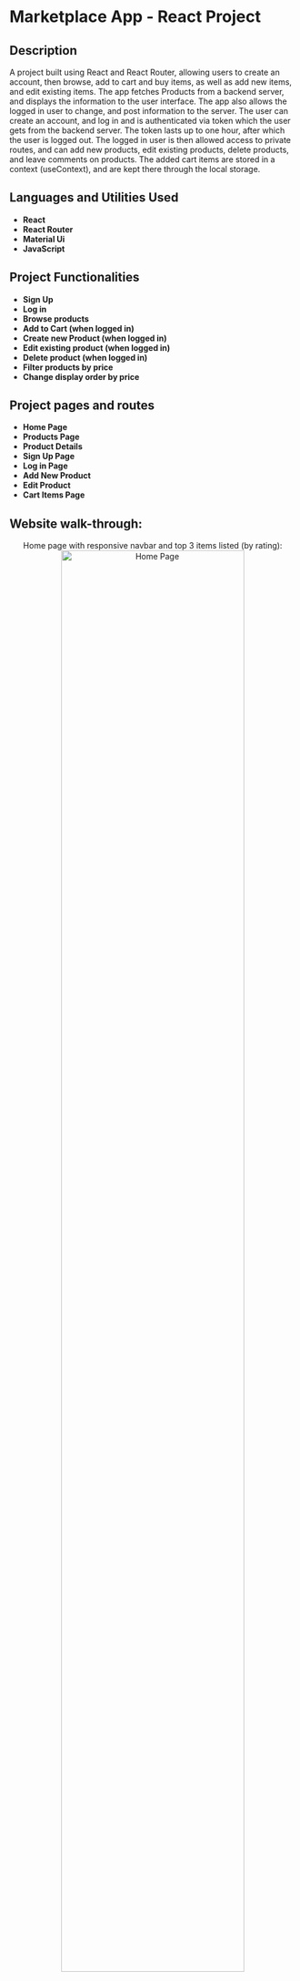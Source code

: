 <h1>Marketplace App - React Project</h1>


<h2>Description</h2>
A project built using React and React Router, allowing users to create an account, then browse, add to cart and buy items, as well as add new items, and edit existing items. The app fetches Products from a backend server, and displays the information to the user interface. The app also allows the logged in user to change, and post information to the server. The user can create an account, and log in and is authenticated via token which the user gets from the backend server. The token lasts up to one hour, after which the user is logged out. The logged in user is then allowed access to private routes, and can add new products, edit existing products, delete products, and leave comments on products. The added cart items are stored in a context (useContext), and are kept there through the local storage.


<h2>Languages and Utilities Used</h2>

- <b>React</b>
- <b>React Router</b> 
- <b>Material Ui</b>
- <b>JavaScript</b> 

<h2>Project Functionalities</h2>

- <b>Sign Up</b>
- <b>Log in</b>
- <b>Browse products</b>
- <b>Add to Cart (when logged in)</b>
- <b>Create new Product (when logged in)</b>
- <b>Edit existing product (when logged in)</b>
- <b>Delete product (when logged in)</b>
- <b>Filter products by price</b>
- <b>Change display order by price</b>

<h2>Project pages and routes</h2>

- <b>Home Page</b>
- <b>Products Page</b>
- <b>Product Details</b>
- <b>Sign Up Page</b>
- <b>Log in Page</b>
- <b>Add New Product</b>
- <b>Edit Product</b>
- <b>Cart Items Page</b>


<h2>Website walk-through:</h2>

<p align="center">
Home page with responsive navbar and top 3 items listed (by rating): <br/>
<img src="https://i.ibb.co/MBRBxZY/home.png" height="80%" width="80%" alt="Home Page"/>
<img src="https://i.ibb.co/BsWWjDZ/home02.png" height="80%" width="80%" alt="Home Page"/>
<br />
<br />
User Sign Up:  <br/>
<img src="https://i.ibb.co/8XnsfKC/signup.png" width="80%" alt="Sign Up"/>
<br />
<br />
User log in: <br/>
<img src="https://i.ibb.co/RYR0Y3m/login.png" height="80%" width="80%" alt="Log in"/>
<br />
<br />
Product page. When logged in, the option to Add To Cart is available (button is visible):  <br/>
<img src="https://i.ibb.co/st4Lz2G/products.png" height="80%" width="80%" alt="Product Page"/>
<br />
<br />
The product page has a filter menu, which allows the users to filter the products by price. In this example I am ordering the items by ascending order, and showing only the items at $4-$30 price range:  <br/>
<img src="https://i.ibb.co/5kWrVXv/details.png" height="80%" width="80%" alt="Disk Sanitization Steps"/>
<br />
<br />
Product Details Page. When Logged in, the top menu appears that gives the options to the user to edit, and delete a certain product. The product details page also contains user comments, and if logged in - you can leave a comment yourself:  <br/>
<img src="https://i.ibb.co/k0TppXB/products-Filter.png" height="80%" width="80%" alt="Filtered Products"/>
<br />
<br />
When Logged in you can edit existing products or add a new product:  <br/>
<img src="https://i.ibb.co/GpDr1nD/edit.png" height="80%" width="80%" alt="Disk Sanitization Steps"/>
<br />
<br />
The cart items page displays the items that are added to the cart, and allows the user to increse a product's quantity or remove the product from the cart. By clicking proceed, a Thank You modal opens and the cart is cleared. The cart state is saved in a context and localstorage, and on page refresh it's contents are transfered to context from localstorage:  <br/>
<img src="https://i.ibb.co/ckFcWst/Cart.png" height="80%" width="80%" alt="Disk Sanitization Steps"/>
</p>
</p>


<!--
 ```diff
- text in red
+ text in green
! text in orange
# text in gray
@@ text in purple (and bold)@@
```
--!>
